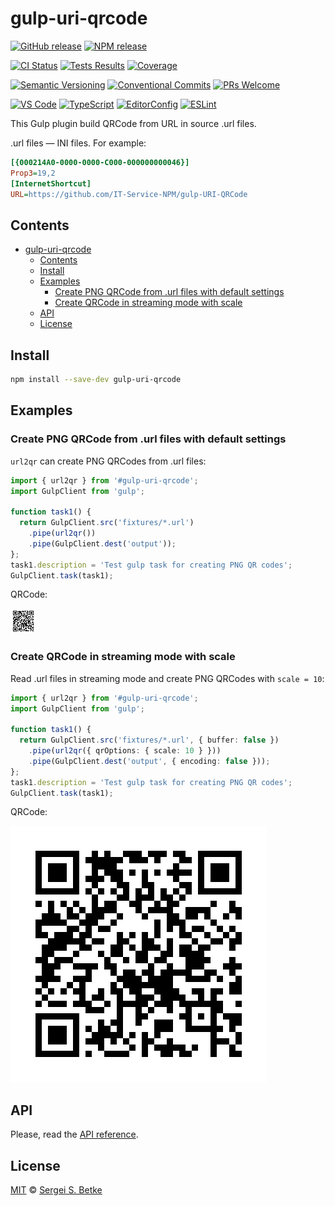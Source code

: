# gulp-uri-qrcode

[![GitHub release](https://img.shields.io/github/v/release/IT-Service-NPM/gulp-uri-qrcode.svg?sort=semver\&logo=github)](https://github.com/IT-Service-NPM/gulp-uri-qrcode/releases)
[![NPM release](https://img.shields.io/npm/v/gulp-uri-qrcode.svg?logo=npm)](https://www.npmjs.com/package/gulp-uri-qrcode)

[![CI Status](https://github.com/IT-Service-NPM/gulp-uri-qrcode/actions/workflows/ci.yml/badge.svg?branch=main)](https://github.com/IT-Service-NPM/gulp-uri-qrcode/actions/workflows/ci.yml)
[![Tests Results](https://gist.githubusercontent.com/sergey-s-betke/d70e4de09a490afc9fb7a737363b231a/raw/gulp-uri-qrcode-tests.svg)](https://github.com/IT-Service-NPM/gulp-uri-qrcode/actions/workflows/ci.yml)
[![Coverage](https://gist.githubusercontent.com/sergey-s-betke/d70e4de09a490afc9fb7a737363b231a/raw/gulp-uri-qrcode-coverage.svg)](https://github.com/IT-Service-NPM/gulp-uri-qrcode/actions/workflows/ci.yml)

[![Semantic Versioning](https://img.shields.io/badge/Semantic%20Versioning-v2.0.0-green.svg?logo=semver)](https://semver.org/lang/ru/spec/v2.0.0.html)
[![Conventional Commits](https://img.shields.io/badge/Conventional%20Commits-v1.0.0-yellow.svg?logo=git)](https://conventionalcommits.org)
[![PRs Welcome](https://img.shields.io/badge/PRs-welcome-brightgreen.svg)](https://makeapullrequest.com)

[![VS Code](https://img.shields.io/badge/Visual_Studio_Code-0078D4?logo=visual%20studio%20code)](https://code.visualstudio.com)
[![TypeScript](https://img.shields.io/badge/TypeScript-333333.svg?logo=typescript)](http://www.typescriptlang.org/)
[![EditorConfig](https://img.shields.io/badge/EditorConfig-333333.svg?logo=editorconfig)](https://editorconfig.org)
[![ESLint](https://img.shields.io/badge/ESLint-3A33D1?logo=eslint)](https://eslint.org)

This Gulp plugin build QRCode from URL in source .url files.

.url files — INI files. For example:

```ini
[{000214A0-0000-0000-C000-000000000046}]
Prop3=19,2
[InternetShortcut]
URL=https://github.com/IT-Service-NPM/gulp-URI-QRCode
```

## Contents

- [gulp-uri-qrcode](#gulp-uri-qrcode)
  - [Contents](#contents)
  - [Install](#install)
  - [Examples](#examples)
    - [Create PNG QRCode from .url files with default settings](#create-png-qrcode-from-url-files-with-defaultsettings)
    - [Create QRCode in streaming mode with scale](#create-qrcode-in-streaming-mode-withscale)
  - [API](#api)
  - [License](#license)

## Install

```sh
npm install --save-dev gulp-uri-qrcode
```

## Examples

### Create PNG QRCode from .url files with default settings

`url2qr` can create PNG QRCodes from .url files:

```typescript file=test/examples/01/gulpfile.ts
import { url2qr } from '#gulp-uri-qrcode';
import GulpClient from 'gulp';

function task1() {
  return GulpClient.src('fixtures/*.url')
    .pipe(url2qr())
    .pipe(GulpClient.dest('output'));
};
task1.description = 'Test gulp task for creating PNG QR codes';
GulpClient.task(task1);
```

QRCode:

[![QRCode](./test/examples/01/output/test-file.png)](./test/examples/01/output/test-file.png)

### Create QRCode in streaming mode with scale

Read .url files in streaming mode
and create PNG QRCodes with `scale = 10`:

```typescript file=test/examples/02/gulpfile.ts
import { url2qr } from '#gulp-uri-qrcode';
import GulpClient from 'gulp';

function task1() {
  return GulpClient.src('fixtures/*.url', { buffer: false })
    .pipe(url2qr({ qrOptions: { scale: 10 } }))
    .pipe(GulpClient.dest('output', { encoding: false }));
};
task1.description = 'Test gulp task for creating PNG QR codes';
GulpClient.task(task1);
```

QRCode:

[![QRCode](./test/examples/02/output/test-file.png)](./test/examples/02/output/test-file.png)

## API

Please, read the [API reference](/docs/index.md).

## License

[MIT](LICENSE) © [Sergei S. Betke](https://github.com/sergey-s-betke)
